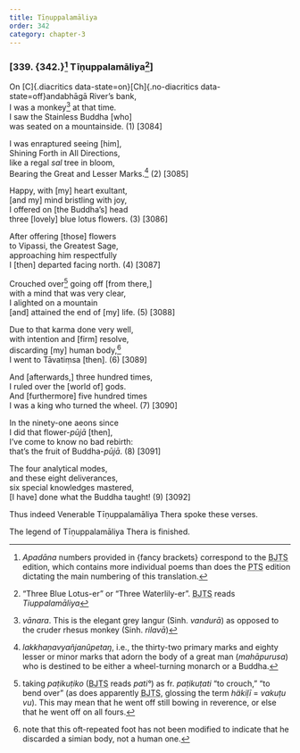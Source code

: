 ```yaml
---
title: Tīṇuppalamāliya
order: 342
category: chapter-3
---
```


### \[339. {342.}[^1] Tīṇuppalamāliya[^2]\]

On [C]{.diacritics data-state=on}[Ch]{.no-diacritics data-state=off}andabhāgā River’s bank,  
I was a monkey[^3] at that time.  
I saw the Stainless Buddha \[who\]  
was seated on a mountainside. (1) \[3084\]

I was enraptured seeing \[him\],  
Shining Forth in All Directions,  
like a regal *sal* tree in bloom,  
Bearing the Great and Lesser Marks.[^4] (2) \[3085\]

Happy, with \[my\] heart exultant,  
\[and my\] mind bristling with joy,  
I offered on \[the Buddha’s\] head  
three \[lovely\] blue lotus flowers. (3) \[3086\]

After offering \[those\] flowers  
to Vipassi, the Greatest Sage,  
approaching him respectfully  
I \[then\] departed facing north. (4) \[3087\]

Crouched over[^5] going off \[from there,\]  
with a mind that was very clear,  
I alighted on a mountain  
\[and\] attained the end of \[my\] life. (5) \[3088\]

Due to that karma done very well,  
with intention and \[firm\] resolve,  
discarding \[my\] human body,[^6]  
I went to Tāvatiṃsa \[then\]. (6) \[3089\]

And \[afterwards,\] three hundred times,  
I ruled over the \[world of\] gods.  
And \[furthermore\] five hundred times  
I was a king who turned the wheel. (7) \[3090\]

In the ninety-one aeons since  
I did that flower-*pūjā* \[then\],  
I’ve come to know no bad rebirth:  
that’s the fruit of Buddha-*pūjā*. (8) \[3091\]

The four analytical modes,  
and these eight deliverances,  
six special knowledges mastered,  
\[I have\] done what the Buddha taught! (9) \[3092\]

Thus indeed Venerable Tīṇuppalamāliya Thera spoke these verses.

The legend of Tīṇuppalamāliya Thera is finished.

[^1]: *Apadāna* numbers provided in {fancy brackets} correspond to the <abbr title="Buddha Jayanthi Tripitaka Series">BJTS</abbr> edition, which contains more individual poems than does the <abbr title="Pali Text Society">PTS</abbr> edition dictating the main numbering of this translation.

[^2]: “Three Blue Lotus-er” or “Three Waterlily-er”. <abbr title="Buddha Jayanthi Tripitaka Series">BJTS</abbr> reads *Tiuppalamāliya*

[^3]: *vānara*. This is the elegant grey langur (Sinh. *vandurā*) as opposed to the cruder rhesus monkey (Sinh. *rilavā*)

[^4]: *lakkhaṇavyañjanûpetaŋ*, i.e., the thirty-two primary marks and eighty lesser or minor marks that adorn the body of a great man (*mahāpurusa*) who is destined to be either a wheel-turning monarch or a Buddha.

[^5]: taking *paṭikuṭiko* (<abbr title="Buddha Jayanthi Tripitaka Series">BJTS</abbr> reads *pati°*) as fr. *paṭikuṭati* “to crouch,” “to bend over” (as does apparently <abbr title="Buddha Jayanthi Tripitaka Series">BJTS</abbr>, glossing the term *häkiḷī* = *vakuṭu vu*). This may mean that he went off still bowing in reverence, or else that he went off on all fours.

[^6]: note that this oft-repeated foot has not been modified to indicate that he discarded a simian body, not a human one.
